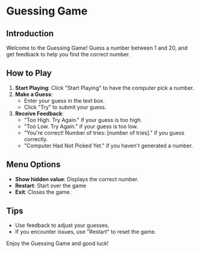 # Guessing Game

## Introduction
Welcome to the Guessing Game! Guess a number between 1 and 20, and get feedback to help you find the correct number.

## How to Play
1. **Start Playing**: Click "Start Playing" to have the computer pick a number.
2. **Make a Guess**:
   - Enter your guess in the text box.
   - Click "Try" to submit your guess.
3. **Receive Feedback**:
   - "Too High. Try Again." if your guess is too high.
   - "Too Low. Try Again." if your guess is too low.
   - "You're correct! Number of tries: [number of tries]." if you guess correctly.
   - "Computer Had Not Picked Yet." if you haven't generated a number.

## Menu Options
- **Show hidden value**: Displays the correct number.
- **Restart**: Start over the game 
- **Exit**: Closes the game.

## Tips
- Use feedback to adjust your guesses.
- If you encounter issues, use "Restart" to reset the game.

Enjoy the Guessing Game and good luck!